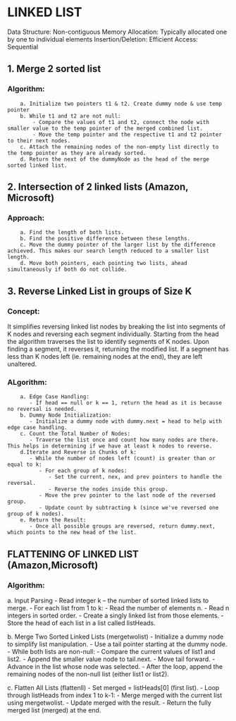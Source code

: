 # LINKED LIST
Data Structure: Non-contiguous
Memory Allocation: Typically allocated one by one to individual elements
Insertion/Deletion: Efficient
Access: Sequential

## 1. Merge 2 sorted list
### Algorithm:
        a. Initialize two pointers t1 & t2. Create dummy node & use temp pointer
        b. While t1 and t2 are not null:
            - Compare the values of t1 and t2, connect the node with smaller value to the temp pointer of the merged combined list.
            - Move the temp pointer and the respective t1 and t2 pointer to their next nodes.
        c. Attach the remaining nodes of the non-empty list directly to the temp pointer as they are already sorted.
        d. Return the next of the dummyNode as the head of the merge sorted linked list.

## 2. Intersection of 2 linked lists (Amazon, Microsoft)
### Approach:
        a. Find the length of both lists.
        b. Find the positive difference between these lengths.
        c. Move the dummy pointer of the larger list by the difference achieved. This makes our search length reduced to a smaller list length.
        d. Move both pointers, each pointing two lists, ahead simultaneously if both do not collide.

## 3. Reverse Linked List in groups of Size K
### Concept:
It simplifies reversing linked list nodes by breaking the list into segments of K nodes and reversing each segment individually. Starting from the head the algorithm traverses the list to identify segments of K nodes. Upon finding a segment, it reverses it, returning the modified list. If a segment has less than K nodes left (ie. remaining nodes at the end), they are left unaltered. 

### ALgorithm:
        a. Edge Case Handling:
           - If head == null or k == 1, return the head as it is because no reversal is needed.
        b. Dummy Node Initialization:
           - Initialize a dummy node with dummy.next = head to help with edge case handling.
        c. Count the Total Number of Nodes:
           - Traverse the list once and count how many nodes are there. This helps in determining if we have at least k nodes to reverse.
        d.Iterate and Reverse in Chunks of k:
           - While the number of nodes left (count) is greater than or equal to k:
              - For each group of k nodes:
                 - Set the current, nex, and prev pointers to handle the reversal.
                 - Reverse the nodes inside this group.
              - Move the prev pointer to the last node of the reversed group.
              - Update count by subtracting k (since we've reversed one group of k nodes).
        e. Return the Result:
           - Once all possible groups are reversed, return dummy.next, which points to the new head of the list.

## FLATTENING OF LINKED LIST (Amazon,Microsoft)
### Algorithm:
   a. Input Parsing
      - Read integer k – the number of sorted linked lists to merge.
      - For each list from 1 to k:
         - Read the number of elements n.
         - Read n integers in sorted order.
         - Create a singly linked list from those elements.
         - Store the head of each list in a list called listHeads.

   b. Merge Two Sorted Linked Lists (mergetwolist)
      - Initialize a dummy node to simplify list manipulation.
      - Use a tail pointer starting at the dummy node.
      - While both lists are non-null:
         - Compare the current values of list1 and list2.
         - Append the smaller value node to tail.next.
         - Move tail forward.
         - Advance in the list whose node was selected.
      - After the loop, append the remaining nodes of the non-null list (either list1 or list2).

   c. Flatten All Lists (flattenll)
      - Set merged = listHeads[0] (first list).
      - Loop through listHeads from index 1 to k-1:
         - Merge merged with the current list using mergetwolist.
         - Update merged with the result.
      - Return the fully merged list (merged) at the end.
